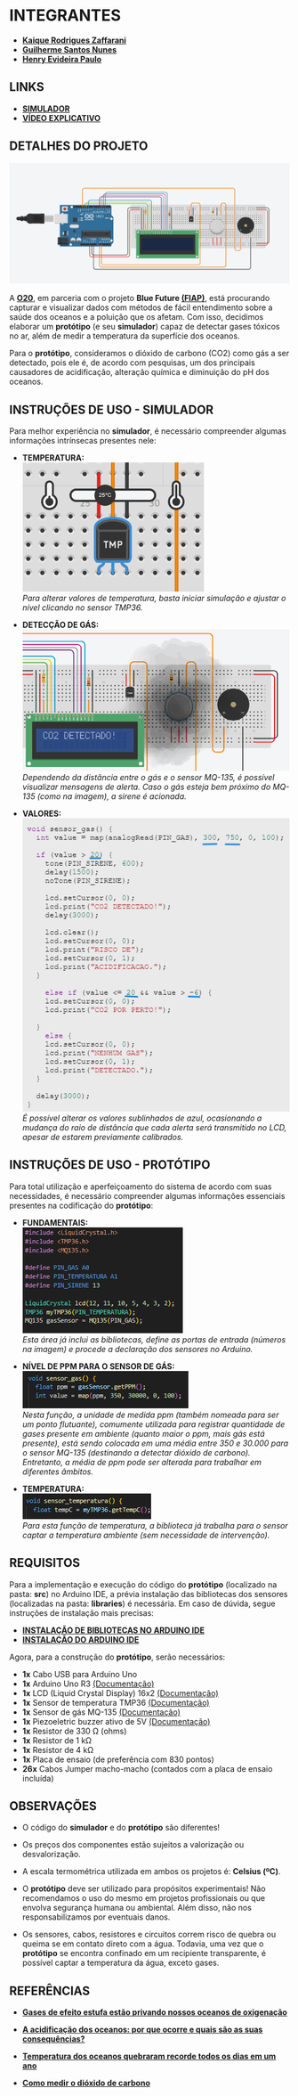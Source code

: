 # INTEGRANTES
- **[Kaique Rodrigues Zaffarani](https://github.com/Z4ffarani)**
- **[Guilherme Santos Nunes](https://github.com/sannunez)**
- **[Henry Evideira Paulo](https://github.com/Hep4xl0)**


## LINKS
- **[SIMULADOR](https://www.tinkercad.com/things/caiS2UM6vG7-gs-simulador?sharecode=H-b8QUJkQ7_S-XZZ2pjAcXow0_1kT6jryNqjPAjow3I)** <br>
- **[VÍDEO EXPLICATIVO](https://youtu.be/aBZ_rd_zkUo)**


## DETALHES DO PROJETO
![FOTO](assets/img%20-%20simulador.png)

A **[O20](https://www.g20.org/pt-br/g20-social/grupos-de-engajamento/oceans-20#:~:text=Sobre%20o%20O20&text=A%20criação%20do%20Oceans20%20pela,é%20plural%20em%20suas%20características.)**, em parceria com o projeto **Blue Future [(FIAP)](https://www.fiap.com.br)**, está procurando capturar e visualizar dados com métodos de fácil entendimento sobre a saúde dos oceanos e a poluição que os afetam. Com isso, decidimos elaborar um **protótipo** (e seu **simulador**) capaz de detectar gases tóxicos no ar, além de medir a temperatura da superfície dos oceanos.

Para o **protótipo**, consideramos o dióxido de carbono (CO2) como gás a ser detectado, pois ele é, de acordo com pesquisas, um dos principais causadores de acidificação, alteração química e diminuição do pH dos oceanos.

## INSTRUÇÕES DE USO - SIMULADOR
Para melhor experiência no **simulador**, é necessário compreender algumas informações intrínsecas presentes nele:

- **TEMPERATURA:** <br>
![FOTO](assets/img%20-%20medindo%20temperatura.png)<br>
*Para alterar valores de temperatura, basta iniciar simulação e ajustar o nível clicando no sensor TMP36.*

- **DETECÇÃO DE GÁS:** <br>
![FOTO](assets/img%20-%20gas%20detectado.png)<br>
*Dependendo da distância entre o gás e o sensor MQ-135, é possível visualizar mensagens de alerta. Caso o gás esteja bem próximo do MQ-135 (como na imagem), a sirene é acionada.*

- **VALORES:** <br>
![FOTO](assets/img%20-%20alterando%20valores.png) <br>
*É possível alterar os valores sublinhados de azul, ocasionando a mudança do raio de distância que cada alerta será transmitido no LCD, apesar de estarem previamente calibrados.*


## INSTRUÇÕES DE USO - PROTÓTIPO
Para total utilização e aperfeiçoamento do sistema de acordo com suas necessidades, é necessário compreender algumas informações essenciais presentes na codificação do **protótipo**:

- **FUNDAMENTAIS:** <br>
![FOTO](assets/img%20-%20bibliotecas%20e%20definições%20com%20entradas%20específicas.png)<br>
*Esta área já inclui as bibliotecas, define as portas de entrada (números na imagem) e procede a declaração dos sensores no Arduino.*

- **NÍVEL DE PPM PARA O SENSOR DE GÁS:** <br>
![FOTO](assets/img%20-%20nível%20de%20ppm%20médio.png)<br>
*Nesta função, a unidade de medida ppm (também nomeada para ser um ponto flutuante), comumente utilizada para registrar quantidade de gases presente em ambiente (quanto maior o ppm, mais gás está presente), está sendo colocada em uma média entre 350 e 30.000 para o sensor MQ-135 (destinando a detectar dióxido de carbono). Entretanto, a média de ppm pode ser alterada para trabalhar em diferentes âmbitos.*

- **TEMPERATURA:** <br>
![FOTO](assets/img%20-%20função%20necessária%20para%20temperatura.png) <br>
*Para esta função de temperatura, a biblioteca já trabalha para o sensor captar a temperatura ambiente (sem necessidade de intervenção).*

## REQUISITOS
Para a implementação e execução do código do **protótipo** (localizado na pasta: **src**) no Arduino IDE, a prévia instalação das bibliotecas dos sensores (localizadas na pasta: **libraries**) é necessária. Em caso de dúvida, segue instruções de instalação mais precisas:

- **[INSTALAÇÃO DE BIBLIOTECAS NO ARDUINO IDE](https://docs.arduino.cc/software/ide-v1/tutorials/installing-libraries/)**
- **[INSTALAÇÃO DO ARDUINO IDE](https://www.arduino.cc/en/software)**

Agora, para a construção do **protótipo**, serão necessários:

- **1x** Cabo USB para Arduino Uno
- **1x** Arduino Uno R3 [(Documentação)](https://docs.arduino.cc/hardware/uno-rev3/)
- **1x** LCD (Liquid Crystal Display) 16x2 [(Documentação)](https://docs.arduino.cc/learn/electronics/lcd-displays/)
- **1x** Sensor de temperatura TMP36 [(Documentação)](https://www.analog.com/media/en/technical-documentation/data-sheets/TMP35_36_37.pdf) 
- **1x** Sensor de gás MQ-135 [(Documentação)](https://www.winsen-sensor.com/d/files/manual/mq135.pdf?campaignid=10468521783&adgroupid=135332376389&feeditemid=&targetid=dsa-1958599263050&device=c&creative=593920368849&keyword=&gad_source=1&gclid=CjwKCAjwmYCzBhA6EiwAxFwfgGtVGMuAILsZwqGfpexRrEZZ-bUzUsNWcz1ESKLDSoVo8_5WExG3SxoCWH4QAvD_BwE)
- **1x** Piezoeletric buzzer ativo de 5V [(Documentação)](https://wiki-content.arduino.cc/documents/datasheets/PIEZO-PKM22EPPH4001-BO.pdf)
- **1x** Resistor de 330 Ω (ohms)
- **1x** Resistor de 1 kΩ
- **1x** Resistor de 4 kΩ
- **1x** Placa de ensaio (de preferência com 830 pontos)
- **26x** Cabos Jumper macho-macho (contados com a placa de ensaio incluída)


## OBSERVAÇÕES
- O código do **simulador** e do **protótipo** são diferentes!

- Os preços dos componentes estão sujeitos a valorização ou desvalorização.

- A escala termométrica utilizada em ambos os projetos é: **Celsius (ºC)**.

- O **protótipo** deve ser utilizado para propósitos experimentais! Não recomendamos o uso do mesmo em projetos profissionais ou que envolva segurança humana ou ambiental. Além disso, não nos responsabilizamos por eventuais danos.

- Os sensores, cabos, resistores e circuitos correm risco de quebra ou queima se em contato direto com a água. Todavia, uma vez que o **protótipo** se encontra confinado em um recipiente transparente, é possível captar a temperatura da água, exceto gases.


## REFERÊNCIAS
- **[Gases de efeito estufa estão privando nossos oceanos de oxigenação](https://www.unep.org/pt-br/noticias-e-reportagens/reportagem/gases-de-efeito-estufa-estao-privando-nossos-oceanos-de#:~:text=Gases%20do%20efeito%20estufa%20são,nitroso%20e%20hexafluoreto%20de%20enxofre.)**
  
- **[A acidificação dos oceanos: por que ocorre e quais são as suas consequências?](https://www.iberdrola.com/sustentabilidade/acidificacao-oceanos#:~:text=Além%20de%20piorarem%20a%20qualidade,afetando%20gravemente%20os%20organismos%20marinhos.
)**
- **[Temperatura dos oceanos quebraram recorde todos os dias em um ano](https://gizmodo.uol.com.br/temperatura-dos-oceanos-quebraram-recorde-todos-os-dias-em-um-ano/
)**

- **[Como medir o dióxido de carbono](https://www.vaisala.com/sites/default/files/documents/VIM-G-How-to-measure-CO2-Application-Note-B211228PT.pdf)**
